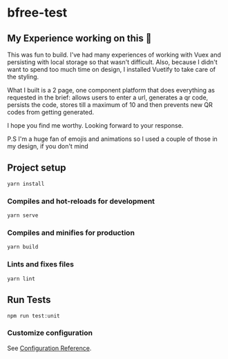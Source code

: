 # bfree-test

## My Experience working on this 🤔
This was fun to build. I've had many experiences of working with Vuex and persisting with local storage so that wasn't difficult. Also, because I didn't want to spend too much time on design, I installed Vuetify to take care of the styling. 

What I built is a 2 page, one component platform that does everything as requested in the brief: allows users to enter a url, generates a qr code, persists the code, stores till a maximum of 10 and then prevents new QR codes from getting generated. 

I hope you find me worthy. Looking forward to your response.

P.S I'm a huge fan of emojis and animations so I used a couple of those in my design, if you don't mind

## Project setup
```
yarn install
```

### Compiles and hot-reloads for development
```
yarn serve
```

### Compiles and minifies for production
```
yarn build
```

### Lints and fixes files
```
yarn lint
```

## Run Tests
```
npm run test:unit
```
### Customize configuration
See [Configuration Reference](https://cli.vuejs.org/config/).
